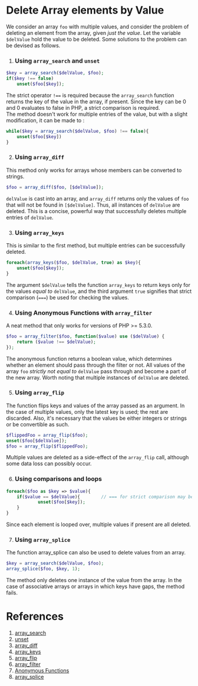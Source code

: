 # Delete Array elements by Value

We consider an array `foo` with multiple values, and consider the problem of deleting an element from the array, given *just the value*. Let the variable `$delValue` hold the value to be deleted. Some solutions to the problem can be devised as follows.

1. ### Using `array_search` and `unset`

```php
$key = array_search($delValue, $foo);
if($key !== false)
    unset($foo[$key]);
```
The strict operator `!==` is required because the `array_search` function returns the key of the value in the array, if present. Since the key can be 0 and 0 evaluates to false in PHP, a strict comparison is required.  
The method doesn't work for multiple entries of the value, but with a slight modification, it can be made to : 
```php
while($key = array_search($delValue, $foo) !== false){
    unset($foo[$key])
}
```

2. ### Using `array_diff`

This method only works for arrays whose members can be converted to strings.
```php
$foo = array_diff($foo, [$delValue]);
```
`delValue` is cast into an array, and `array_diff` returns only the values of `foo` that will not be found in `[$delValue]`. Thus, all instances of `delValue` are deleted. This is a concise, powerful way that successfully deletes multiple entries of `delValue`.

3. ### Using `array_keys`

This is similar to the first method, but multiple entries can be successfully deleted.
```php
foreach(array_keys($foo, $delValue, true) as $key){
    unset($foo[$key]);
}
```
The argument `$delValue` tells the function `array_keys` to return keys only for the values *equal to* `delValue`, and the third argument `true` signifies that strict comparison (`===`) be used for checking the values.

4. ### Using Anonymous Functions with `array_filter`

A neat method that only works for versions of PHP >= 5.3.0.
```php
$foo = array_filter($foo, function($value) use ($delValue) {
    return ($value !== $delValue);
});
```
The anonymous function returns a boolean value, which determines whether an element should pass through the filter or not. All values of the array `foo` *strictly not equal to* `delValue` pass through and become a part of the new array. Worth noting that multiple instances of `delValue` are deleted.

5. ### Using `array_flip`

The function flips keys and values of the array passed as an argument. In the case of multiple values, only the latest key is used; the rest are discarded. Also, it's necessary that the values be either integers or strings or be convertible as such.
```php
$flippedFoo = array_flip($foo);
unset($foo[$delValue]);
$foo = array_flip($flippedFoo);
```
Multiple values are deleted as a side-effect of the `array_flip` call, although some data loss can possibly occur.

6. ### Using comparisons and loops

```php
foreach($foo as $key => $value){
    if($value == $delValue){        // === for strict comparison may be used
            unset($foo[$key]);
    }
}
```
Since each element is looped over, multiple values if present are all deleted.

7. ### Using `array_splice`

The function array_splice can also be used to delete values from an array.
```php
$key = array_search($delValue, $foo);
array_splice($foo, $key, 1);
```
The method only deletes one instance of the value from the array. In the case of associative arrays or arrays in which keys have gaps, the method fails.

# References
1. [array_search](http://php.net/manual/en/function.array-search.php)
2. [unset](http://php.net/manual/en/function.unset.php)
3. [array_diff](http://php.net/manual/en/function.array-diff.php)
4. [array_keys](http://php.net/manual/en/function.array-keys.php)
5. [array_flip](http://php.net/manual/en/function.array-flip.php)
6. [array_filter](http://php.net/manual/en/function.array-filter.php)
7. [Anonymous Functions](http://php.net/manual/en/functions.anonymous.php)
8. [array_splice](http://php.net/manual/en/function.array-splice.php)